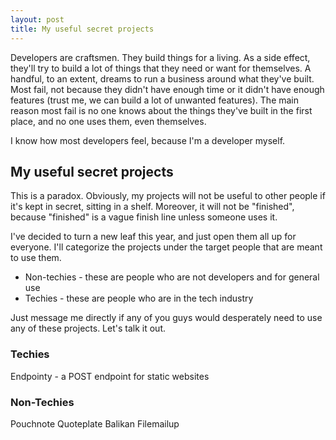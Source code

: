 ```yaml
---
layout: post
title: My useful secret projects
---
```


Developers are craftsmen. They build things for a living. As a side effect, they'll try to build a lot of things that they need or want for themselves. A handful, to an extent, dreams to run a business around what they've built. Most fail, not because they didn't have enough time or it didn't have enough features (trust me, we can build a lot of unwanted features). The main reason most fail is no one knows about the things they've built in the first place, and no one uses them, even themselves.

I know how most developers feel, because I'm a developer myself.

## My useful secret projects

This is a paradox. Obviously, my projects will not be useful to other people if it's kept in secret, sitting in a shelf. Moreover, it will not be "finished", because "finished" is a vague finish line unless someone uses it.

I've decided to turn a new leaf this year, and just open them all up for everyone. I'll categorize the projects under the target people that are meant to use them.

- Non-techies - these are people who are not developers and for general use
- Techies - these are people who are in the tech industry

Just message me directly if any of you guys would desperately need to use any of these projects. Let's talk it out.

### Techies

Endpointy - a POST endpoint for static websites

### Non-Techies

Pouchnote
Quoteplate
Balikan
Filemailup
